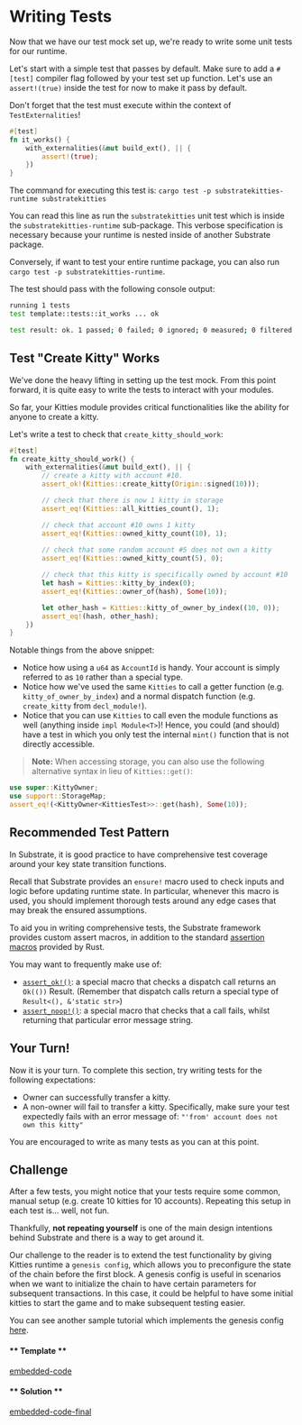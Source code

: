 Writing Tests
===

Now that we have our test mock set up, we're ready to write some unit tests for our runtime.

Let's start with a simple test that passes by default. Make sure to add a `#[test]` compiler flag followed by your test set up function. Let's use an `assert!(true)` inside the test for now to make it pass by default. 

Don't forget that the test must execute within the context of `TestExternalities`!

```rust
#[test]
fn it_works() {
	with_externalities(&mut build_ext(), || {
		assert!(true);
	})
}
```

The command for executing this test is:
`cargo test -p substratekitties-runtime substratekitties`

You can read this line as run the `substratekitties` unit test which is inside the `substratekitties-runtime` sub-package. This verbose specification is necessary because your runtime is nested inside of another Substrate package. 

Conversely, if want to test your entire runtime package, you can also run `cargo test -p substratekitties-runtime`.

The test should pass with the following console output: 

```zsh
running 1 tests
test template::tests::it_works ... ok

test result: ok. 1 passed; 0 failed; 0 ignored; 0 measured; 0 filtered out
```

## Test "Create Kitty" Works

We've done the heavy lifting in setting up the test mock. From this point forward, it is quite easy to write the tests to interact with your modules.

So far, your Kitties module provides critical functionalities like the ability for anyone to create a kitty.

Let's write a test to check that `create_kitty_should_work`: 

```rust
#[test]
fn create_kitty_should_work() {
	with_externalities(&mut build_ext(), || {
		// create a kitty with account #10.
		assert_ok!(Kitties::create_kitty(Origin::signed(10)));

		// check that there is now 1 kitty in storage
		assert_eq!(Kitties::all_kitties_count(), 1);

		// check that account #10 owns 1 kitty
		assert_eq!(Kitties::owned_kitty_count(10), 1);
		
		// check that some random account #5 does not own a kitty
		assert_eq!(Kitties::owned_kitty_count(5), 0);

		// check that this kitty is specifically owned by account #10
		let hash = Kitties::kitty_by_index(0);
		assert_eq!(Kitties::owner_of(hash), Some(10));

		let other_hash = Kitties::kitty_of_owner_by_index((10, 0));
		assert_eq!(hash, other_hash);
	})
}
```

Notable things from the above snippet:

- Notice how using a `u64` as `AccountId` is handy. Your account is simply referred to as `10` rather than a special type.
- Notice how we've used the same `Kitties` to call a getter function (e.g. `kitty_of_owner_by_index`) and a normal dispatch function (e.g. `create_kitty` from `decl_module!`).
- Notice that you can use `Kitties` to call even the module functions as well (anything inside `impl Module<T>`)! Hence, you could (and should) have a test in which you only test the internal `mint()` function that is not directly accessible.

> **Note:** When accessing storage, you can also use the following alternative syntax in lieu of `Kitties::get()`: 

```rust
use super::KittyOwner;
use support::StorageMap;
assert_eq!(<KittyOwner<KittiesTest>>::get(hash), Some(10));
```

## Recommended Test Pattern

In Substrate, it is good practice to have comprehensive test coverage around your key state transition functions.

Recall that Substrate provides an `ensure!` macro used to check inputs and logic before updating runtime state. In particular, whenever this macro is used, you should implement thorough tests around any edge cases that may break the ensured assumptions. 

To aid you in writing comprehensive tests, the Substrate framework provides custom assert macros, in addition to the standard [assertion macros](https://doc.rust-lang.org/std/macro.assert.html) provided by Rust. 

You may want to frequently make use of: 
- [`assert_ok!()`](https://crates.parity.io/srml_support/macro.assert_ok.html): a special macro that checks a dispatch call returns an `Ok(())` Result. (Remember that dispatch calls return a special type of `Result<(), &'static str>`)
- [`assert_noop!()`](https://crates.parity.io/srml_support/macro.assert_noop.html): a special macro that checks that a call fails, whilst returning that particular error message string.

## Your Turn!

Now it is your turn. To complete this section, try writing tests for the following expectations:
  - Owner can successfully transfer a kitty.
  - A non-owner will fail to transfer a kitty. Specifically, make sure your test expectedly fails with an error message of: `"'from' account does not own this kitty"`

You are encouraged to write as many tests as you can at this point. 

## Challenge
After a few tests, you might notice that your tests require some common, manual setup (e.g. create 10 kitties for 10 accounts). Repeating this setup in each test is... well, not fun. 

Thankfully, __not repeating yourself__ is one of the main design intentions behind Substrate and there is a way to get around it.

Our challenge to the reader is to extend the test functionality by giving Kitties runtime a `genesis config`, which allows you to preconfigure the state of the chain before the first block. A genesis config is useful in scenarios when we want to initialize the chain to have certain parameters for subsequent transactions. In this case, it could be helpful to have some initial kitties to start the game and to make subsequent testing easier.

You can see another sample tutorial which implements the genesis config [here](https://docs.substrate.dev/docs/building-the-substrate-tcr-runtime#section-using-the-genesis-config).

<!-- tabs:start -->

#### ** Template **

[embedded-code](./assets/5.2-template.rs ':include :type=code embed-template')

#### ** Solution **

[embedded-code-final](./assets/5.2-finished-code.rs ':include :type=code embed-final')

<!-- tabs:end -->